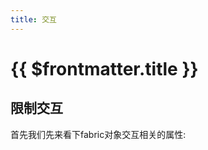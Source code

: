 ```yaml
---
title: 交互
---
```


# {{ $frontmatter.title }}



## 限制交互

首先我们先来看下fabric对象交互相关的属性:
<!--@include: ../source/parts/control.md -->
